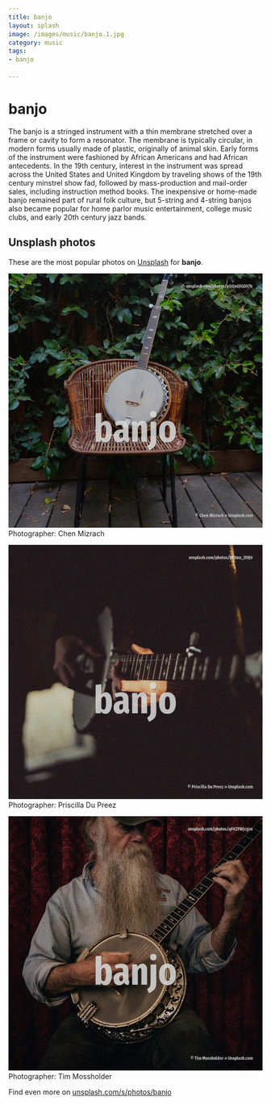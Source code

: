 ```yaml
---
title: banjo
layout: splash
image: /images/music/banjo.1.jpg
category: music
tags:
- banjo

---
```

# banjo

The banjo is a stringed instrument with a thin membrane stretched over a frame or cavity to form a  resonator. The membrane is typically circular, in modern forms usually made of plastic, originally of animal  skin. Early forms of the instrument were fashioned by African Americans and had African antecedents. In the 19th century, interest in the instrument was spread across the United States and United  Kingdom by traveling shows of the 19th century minstrel show fad, followed by mass-production and  mail-order sales, including instruction method books. The inexpensive or home-made banjo remained part of rural folk culture, but 5-string and 4-string  banjos also became popular for home parlor music entertainment, college music clubs, and early 20th  century jazz bands. 

 
## Unsplash photos
These are the most popular photos on [Unsplash](https://unsplash.com) for **banjo**.
 
![banjo](/images/music/banjo.1.jpg)
Photographer:  Chen Mizrach
 
![banjo](/images/music/banjo.2.jpg)
Photographer:  Priscilla Du Preez
 
![banjo](/images/music/banjo.3.jpg)
Photographer:  Tim Mossholder
 
Find even more on [unsplash.com/s/photos/banjo](https://unsplash.com/s/photos/banjo)
 
